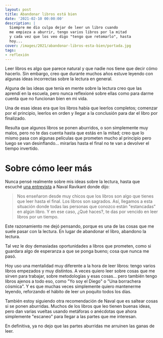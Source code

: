 ```yaml
---
layout: post
title: Abandonar libros está bien
date: '2021-02-10 00:00:00'
description: |
  Siempre me dio culpa dejar de leer un libro cuando
  me empieza a aburrir, tengo varios libros por la mitad
  y cada vez que los veo digo "tengo que retomarlo", hasta
  hoy...
cover: /images/2021/abandonar-libros-esta-bien/portada.jpg
tags:
- reflexión
---
```


Leer libros es algo que parece natural y que nadie nos
tiene que decir cómo hacerlo. Sin embargo, creo que
durante muchos años estuve leyendo con algunas ideas
incorrectas sobre la lectura en general.

Alguna de las ideas que tenía en mente sobre la lectura
creo que las aprendí en la escuela, pero nunca reflexioné
sobre ellas como para darme cuenta que no funcionan bien
en mi vida.

Una de esas ideas era que los libros había que
leerlos completos; comenzar por el principio, leerlos en
orden y llegar a la conclusión para dar el libro por finalizado.

Resulta que algunos libros se ponen aburridos, o son simplemente
muy malos, pero no te das cuenta hasta que estás en la mitad; creo
que lo mismo pasa con algunas películas que prometen mucho al
principio pero luego se van desinflando... mirarlas hasta
el final no te van a devolver el tiempo invertido.

# Sobre cómo leer más

Nunca pensé realmente sobre mis ideas sobre la lectura, hasta
que escuché [una entrevista](https://tim.blog/2015/08/18/the-evolutionary-angel-naval-ravikant/) 
a Naval Ravikant donde dijo:

> Nos enseñaron desde muy chicos que los
> libros son algo que tienes que leer hasta el final. Los
> libros son sagrados. Así, llegamos a esta situación donde todas
> las personas que conozco están "estancadas" en algún libro. Y en
> ese caso, ¿Qué haces?, te das por vencido en leer libros por un tiempo.

Este razonamiento me dejó pensando, porque es una de las cosas que me suele
pasar con la lectura. En lugar de abandonar el libro, abandono la lectura.

Tal vez le doy demasiadas oportunidades a libros que prometen, como
si guardara algo de esperanza a que se ponga bueno; cosa que nunca me
pasó.

Hoy uso una mentalidad muy diferente a la hora de leer libros: tengo varios
libros empezados y muy distintos. A veces quiero leer sobre cosas que me
sirven para trabajar, sobre metodologías y esas cosas... pero también tengo
libros ajenos a todo eso, como "Yo soy el Diego" o "Una borrachera cósmica". Y es
que muchas veces simplemente quiero mantenerme leyendo, reforzando el hábito
de leer un poquito todos los días.

También estoy siguiendo otra recomendación de Naval que es saltear
cosas si se ponen aburridas. Muchos de los libros que leo tienen buenas ideas, pero
dan varias vueltas usando metáforas o anécdotas que ahora simplemente "escaneo" para
llegar a las partes que me interesan.

En definitiva, ya no dejo que las partes aburridas me arruinen las ganas de leer.
